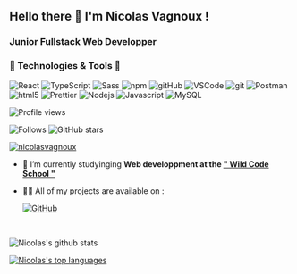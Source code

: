 ## Hello there 👋 I'm Nicolas Vagnoux !
### Junior Fullstack Web Developper


### <div align="left" color="black">🚀 Technologies & Tools 🚀<div/>
<p align="left">
<img alt="React" src="https://img.shields.io/badge/-React-45b8d8?style=flat-square&logo=react&logoColor=white" />
<img alt="TypeScript" src="https://img.shields.io/badge/-TypeScript-007ACC?style=flat-square&logo=typescript&logoColor=white" />
<img alt="Sass" src="https://img.shields.io/badge/-Sass-CC6699?style=flat-square&logo=sass&logoColor=white" />
<img alt="npm" src="https://img.shields.io/badge/-NPM-CB3837?style=flat-square&logo=npm&logoColor=white" />
<img alt="gitHub" src="https://img.shields.io/badge/-GitHub-181717?style=flat-square&logo=github" />
<img alt="VSCode" src="https://img.shields.io/badge/-VS%20Code-007ACC?style=flat-square&logo=visual-studio-code" />
<img alt="git" src="https://img.shields.io/badge/-Git-F05032?style=flat-square&logo=git&logoColor=white" />
<img alt="Postman" src="https://img.shields.io/badge/Postman-black?style=flat-square&logo=postman"/>
<img alt="html5" src="https://img.shields.io/badge/-HTML5-E34F26?style=flat-square&logo=html5&logoColor=white" />
<img alt="Prettier" src="https://img.shields.io/badge/-Prettier-F7B93E?style=flat-square&logo=prettier&logoColor=white" />
<img alt="Nodejs" src="https://img.shields.io/badge/-Nodejs-43853d?style=flat-square&logo=Node.js&logoColor=white" />
<img alt="Javascript" src="https://img.shields.io/badge/-JavaScript-black?style=flat-square&logo=javascript"/>
<img alt="MySQL" src="https://img.shields.io/badge/-MySQL-black?style=flat-square&logo=mysql"/>
</p>

![Profile views](https://gpvc.arturio.dev/JacquesPoulin)

![Follows](https://img.shields.io/github/followers/JacquesPoulin.svg?style=social&label=Follow&maxAge=2592000)
![GitHub stars](https://img.shields.io/github/stars/JacquesPoulin?style=social)

<p align="left"> <a href="https://github.com/ryo-ma/github-profile-trophy"><img src="https://github-profile-trophy.vercel.app/?username=nicolasvagnoux&rank=SSS,SS,S,AAA,AA,A,B,C" alt="nicolasvagnoux" /></a></p>

- 🔭 I’m currently studyinging **Web developpment at the <a href="https://www.wildcodeschool.com/en-GB" target="blank">" Wild Code School "</a>**

- 👨‍💻 All of my projects are available on :

  [![GitHub](https://img.shields.io/badge/GitHub-100000?style=for-the-badge&logo=github&logoColor=white)](https://github.com/NicolasVagnoux)

<br>

![Nicolas's github stats](https://github-readme-stats.vercel.app/api?username=NicolasVagnoux&theme=blue-green)

[![Nicolas's top languages](https://github-readme-stats.vercel.app/api/top-langs/?username=NicolasVagnoux&theme=blue-green)](https://github.com/NicolasVagnoux/NicolasVagnoux)
